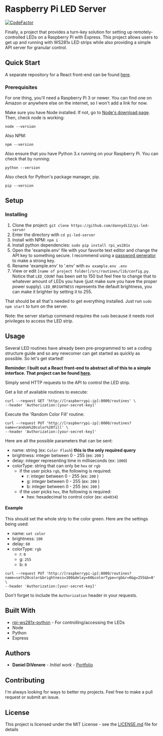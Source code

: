 
# Raspberry Pi LED Server

[![CodeFactor](https://www.codefactor.io/repository/github/dannydi12/pi-led-server/badge)](https://www.codefactor.io/repository/github/dannydi12/pi-led-server)

Finally, a project that provides a turn-key solution for setting up remotely-controlled LEDs on a Raspberry Pi with Express. This project allows users to get up and running with WS281x LED strips while also providing a simple API server for granular control.

## Quick Start

A separate repository for a React front-end can be found [here](https://google.com). 

### Prerequisites

For one thing, you'll need a Raspberry Pi 3 or newer. You can find one on Amazon or anywhere else on the internet, so I won't add a link for now.

Make sure you have Node installed. If not, go to [Node's download page]([https://nodejs.org/en/](https://nodejs.org/en/)). Then, check node is working:
```
node --version
```
Also NPM:
```
npm --version
```

Also ensure that you have Python 3.x running on your Raspberry Pi. You can check that by running:

```
python --version
```

Also check for Python's package manager, pip.

```
pip --version
```

## Setup

### Installing

1. Clone the project: `git clone https://github.com/dannydi12/pi-led-server`
2. Enter the directory with `cd pi-led-server` 
3. Install with NPM: `npm i`
4. Install python dependencies: `sudo pip install rpi_ws281x`
5. Open the 'example.env' file with your favorite text editor and change the API key to something secure. I recommend using a [password generator]([https://passwordsgenerator.net/](https://passwordsgenerator.net/)) to make a strong key.
6. Rename 'example.env' to '.env' with `mv example.env .env`
7. View or edit `[name of project folder]/src/routines/lib/config.py`. Notice that `LED_COUNT` has been set to 150 but feel free to change that to whatever amount of LEDs you have (just make sure you have the proper power supply). `LED_BRIGHTNESS` represents the default brightness, you can make it brighter by setting it to 255.

That should be all that's needed to get everything installed. Just run `sudo npm start` to turn on the server. 

Note: the server startup command requires the `sudo` because it needs root privileges to access the LED strip.

## Usage

Several LED routines have already been pre-programmed to set a coding structure guide and so any newcomer can get started as quickly as possible. So let's get started!

**Reminder: I built out a React front-end to abstract all of this to a simple interface. That project can be found [here](https://google.com).**

Simply send HTTP requests to the API to control the LED strip.

Get a list of available routines to execute:
```
curl --request GET 'http://[raspberrypi-ip]:8000/routines' \
--header 'Authorization:[your-secret-key]'
```
Execute the 'Random Color Fill' routine:
```
curl --request PUT 'http://[raspberrypi-ip]:8000/routines?name=random%20color%20fill' \
--header 'Authorization:[your-secret-key]'
```

Here are all the possible parameters that can be sent:

 - name: string (ex: `Color Flash`) **this is the only required query**
 - brightness: integer between 0 - 255 (ex: `200` )
 - delay: integer representing time in milliseconds (ex: `1000`)
 - colorType: string that can only be `hex` or `rgb` 
	 - if the user picks `rgb`, the following is required:
		 - r: integer between 0 - 255 (ex: `200` )
		 - g: integer between 0 - 255 (ex: `200` )
		 - b: integer between 0 - 255 (ex: `200` )
	 - if the user picks `hex`, the following is required:
		 - hex: hexadecimal to control color (ex: `eb4034`)

#### Example

This should set the whole strip to the color green. Here are the settings being used:
 - name: `set color`
 - brightness: `100`
 - delay: `60`
 - colorType: `rgb`
	 - r: `0`
	 - g: `255`
	 - b: `0`
```
curl --request PUT 'http://[raspberrypi-ip]:8000/routines?name=set%20color&brightness=100&delay=60&colorType=rgb&r=0&g=255&b=0' \
--header 'Authorization:[your-secret-key]'
```

Don't forget to include the `Authorization` header in your requests.

## Built With

* [rpi-ws281x-python](https://github.com/rpi-ws281x/rpi-ws281x-python) - For controlling/accessing the LEDs
* Node
* Python
* Express

## Authors

* **Daniel DiVenere** - *Initial work* - [Portfolio](https://imdan.io)

## Contributing

I'm always looking for ways to better my projects. Feel free to make a pull request or submit an issue.

## License

This project is licensed under the MIT License - see the [LICENSE.md](LICENSE.md) file for details
